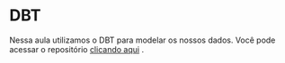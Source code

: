 # DBT

Nessa aula utilizamos o DBT para modelar os nossos dados. Você pode acessar o repositório [clicando aqui](https://github.com/andresionek91/bootcamp-engenharia-de-dados-dbt/tree/master/dbt_turma_3) .

